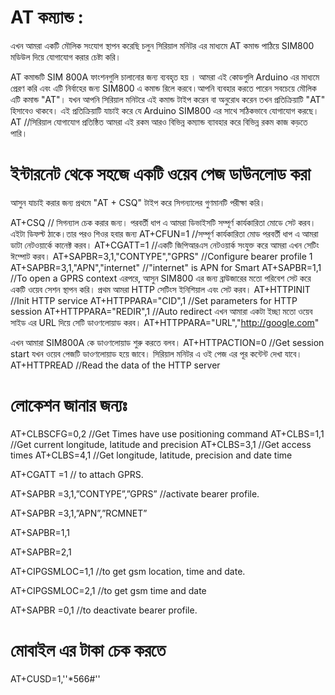 # AT কম্যান্ড :

এখন আমরা একটি মৌলিক সংযোগ স্থাপন করেছি চলুন সিরিয়াল মনিটর এর মাধ্যমে AT কমান্ড পাঠিয়ে SIM800 মডিউল দিয়ে যোগাযোগ করার চেষ্টা করি।

AT কমান্ডটি SIM 800A  ফাংশনগুলি চালানোর জন্য ব্যবহৃত হয় । আমরা এই কোডগুলি Arduino এর মাধ্যমে প্রেরণ করি এবং এটি নির্বাহের জন্য SIM800 এ কমান্ড 
রিলে করবে।আপনি ব্যবহার করতে পারেন সবচেয়ে মৌলিক এটি কমান্ড "AT"। যখন আপনি সিরিয়াল মনিটরে এই কমান্ড টাইপ করেন বা অনুরোধ করেন তখন 
প্রতিক্রিয়াটি "AT" হিসাবেও থাকবে। এই প্রতিক্রিয়াটি যাচাই করে যে Arduino SIM800 এর সাথে সঠিকভাবে 
যোগাযোগ করছে।
AT //সিরিয়াল যোগাযোগ প্রতিষ্ঠিত
আমরা এই রকম আরও বিভিন্ন কম্যান্ড ব্যাবহার করে বিভিন্ন রকম কাজ কড়তে পারি।
 
 # ইন্টারনেট থেকে সহজে একটি ওয়েব পেজ ডাউনলোড করা
 
আসুন যাচাই করার জন্য প্রথমে "AT + CSQ" টাইপ করে সিগন্যালের গুণমানটি পরীক্ষা করি।

AT+CSQ // সিগন্যাল চেক করার জন্য।
পরবর্তী ধাপ এ আমরা ডিভাইসটি সম্পূর্ণ কার্যকারিতা মোডে সেট করব।এইটা ডিফল্ট ঠাকে।তার পরও শিওর হবার জন্য 
AT+CFUN=1 //সম্পূর্ণ কার্যকারিতা মোড
পরবর্তী ধাপ এ আমরা ডাটা নেটওয়ার্কে কানেক্ট করব।
AT+CGATT=1 //একটি জিপিআরএস নেটওয়ার্ক সংযুক্ত করে
আমরা এখন সেটিং ঈম্পোট করব।
AT+SAPBR=3,1,"CONTYPE","GPRS" //Configure bearer profile 1
AT+SAPBR=3,1,"APN","internet" //"internet" is APN for Smart
AT+SAPBR=1,1 //To open a GPRS context
এরপরে, আসুন SIM800 এর জন্য ব্রাউজারের মতো পরিবেশ সেট করে একটি ওয়েব সেশন স্থাপন করি। প্রথম আমরা HTTP সেটিংস ইনিশিয়াল এবং সেট করব। 
AT+HTTPINIT //Init HTTP service
AT+HTTPPARA="CID",1 //Set parameters for HTTP session
AT+HTTPPARA="REDIR",1 //Auto redirect
 এখন আমারা একটা ইচ্ছা মতো ওয়েব সাইড এর URL দিয়ে সেটি ডাওণলোয়াড করব।
AT+HTTPPARA="URL","http://google.com"

এখন আমারা SIM800A কে ডাওণলোয়াড শুরু করতে বলব। 
AT+HTTPACTION=0 //Get session start
যখন ওয়েব পেজটি ডাওণলোয়াড হয়ে জাবে। সিরিয়াল মনিটর এ ওই পেজ এর পূর কন্টেন্ট দেখা যাবে। 
AT+HTTPREAD //Read the data of the HTTP server

# লোকেশন জানার জন্যঃ

AT+CLBSCFG=0,2 //Get Times have use positioning command
AT+CLBS=1,1 //Get current longitude, latitude and precision
AT+CLBS=3,1 //Get access times
AT+CLBS=4,1 //Get longitude, latitude, precision and date time

AT+CGATT =1 // to attach GPRS.

AT+SAPBR =3,1,”CONTYPE”,”GPRS” //activate bearer profile.

AT+SAPBR =3,1,”APN”,”RCMNET”

AT+SAPBR=1,1

AT+SAPBR=2,1

AT+CIPGSMLOC=1,1 //to get gsm location, time and date.

AT+CIPGSMLOC=2,1 //to get gsm time and date

AT+SAPBR =0,1 //to deactivate bearer profile.

# মোবাইল এর টাকা চেক করতে 

AT+CUSD=1,''*566#''
